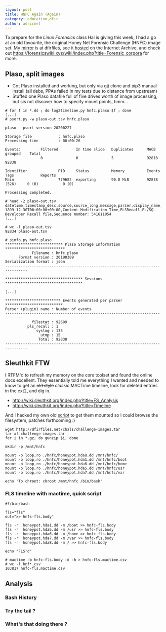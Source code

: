 ```yaml
---
layout: post
title: HNFC Again (Again)
category: education,dfir
author: adricnet
---
```


To prepare for the _Linux Forensics_ class Hal is giving this week, I had a go at an old favourite, the original Honey Net Forensic Challenge (HNFC) image set. My [mirror](http://dfirfiles.net/chals/) is at dfirfiles, see it [hosted](https://web.archive.org/web/20190716094835/http://old.honeynet.org/challenge/) on the Internet Archive, and check out https://forensicswiki.xyz/wiki/index.php?title=Forensic_corpora for more.

## Plaso, split images

* Got Plaso installed and working, but only via [git](https://github.com/log2timeline/plaso) clone and pip3 manual install (all debs, PPAs failed in my tests due to distance from upstream)
* Stuffed one Plaso datafile full of five drives worth of image processing, but sis not discover how to specify mount points, hmm...

```
# for f in *.dd ; do log2timeline.py hnfc.plaso $f ; done
[...]
# psort.py -w plaso-out.tsv hnfc.plaso

plaso - psort version 20200227

Storage file            : hnfc.plaso
Processing time         : 00:00:26

Events:         Filtered        In time slice   Duplicates      MACB grouped    Total
                0               0               5               92818           92838

Identifier              PID     Status          Memory          Events          Tags            Reports
Main                    779682  exporting       90.8 MiB        92838 (526)     0 (0)           0 (0)

Processing completed.
```

```
# head -2 plaso-out.tsv 
datetime,timestamp_desc,source,source_long,message,parser,display_name,tag
1899-12-30T00:00:00+00:00,Content Modification Time,PLSRecall,PL/SQL Developer Recall file,Sequence number: 541611054 
[...]

# wc -l plaso-out.tsv 
92834 plaso-out.tsv

# pinfo.py hnfc.plaso
************************** Plaso Storage Information ***************************
            Filename : hnfc.plaso
      Format version : 20190309
Serialization format : json
--------------------------------------------------------------------------------

*********************************** Sessions ***********************************

[...]

************************* Events generated per parser **************************
Parser (plugin) name : Number of events
--------------------------------------------------------------------------------
            filestat : 92689
          pls_recall : 1
              syslog : 133
                utmp : 15
               Total : 92838
--------------------------------------------------------------------------------

```
## Sleuthkit FTW

I RTFM'd to refresh my memory on the core toolset and found the online docs excellent. They essentially told me everything I wanted and needed to know to get an <strike>old style</strike> *classic* MACTime timeline, look for deleted entries in the ext2, and dig in.

* http://wiki.sleuthkit.org/index.php?title=FS_Analysis
* http://wiki.sleuthkit.org/index.php?title=Timeline

And I hacked my own old [script](https://github.com/DFIRnotes/rules/blob/master/mount_hnfc.sh) to get them mounted so I could browse the filesystem, patches forthcoming :)

```
wget http://dfirfiles.net/chals/challenge-images.tar
tar xf challenge-images.tar
for i in *.gz; do gunzip $i; done

mkdir -p /mnt/hnfc

mount -o loop,ro ./hnfc/honeypot.hda8.dd /mnt/hnfc/
mount -o loop,ro ./hnfc/honeypot.hda1.dd /mnt/hnfc/boot
mount -o loop,ro ./hnfc/honeypot.hda6.dd /mnt/hnfc/home
mount -o loop,ro ./hnfc/honeypot.hda5.dd /mnt/hnfc/usr
mount -o loop,ro ./hnfc/honeypot.hda7.dd /mnt/hnfc/var

echo 'To chroot: chroot /mnt/hnfc /bin/bash'

```

### FLS timeline with mactime, quick script
```
#!/bin/bash                                                                                       
                                                                                                  
fls="fls"                                                                                         
out=">> hnfs-fls.body"                                                                            
                                                                                                  
fls -r  honeypot.hda1.dd -m /boot >> hnfc-fls.body                                                
fls -r  honeypot.hda5.dd -m /usr >> hnfc-fls.body                                                 
fls -r  honeypot.hda6.dd -m /home >> hnfc-fls.body
fls -r  honeypot.hda7.dd -m /var >> hnfc-fls.body
fls -r  honeypot.hda8.dd -m / >> hnfc-fls.body

echo "FLS'd"
```

```
# mactime -b hnfc-fls.body -d -h > hnfc-fls.mactime.csv
# wc -l hnf*.csv
103817 hnfc-fls.mactime.csv
```
## Analysis


### Bash History


### Try the tail ?


### What's that doing there ? 

